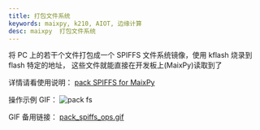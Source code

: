 ```yaml
---
title: 打包文件系统
keywords: maixpy, k210, AIOT, 边缘计算
desc: maixpy  打包文件系统
---
```



将 PC 上的若干个文件打包成一个 SPIFFS 文件系统镜像，使用 kflash 烧录到 flash 特定的地址， 这些文件就能直接在开发板上(MaixPy)读取到了

详情请看使用说明： [pack SPIFFS for MaixPy](https://github.com/sipeed/MaixPy-v1tree/master/tools/spiffs)

操作示例 GIF：
![pack fs](https://cdn.sipeed.com/pack_spiffs_ops.gif)

GIF 备用链接： [pack_spiffs_ops.gif](../../../assets/course/advance/pack_spiffs_ops.gif)




